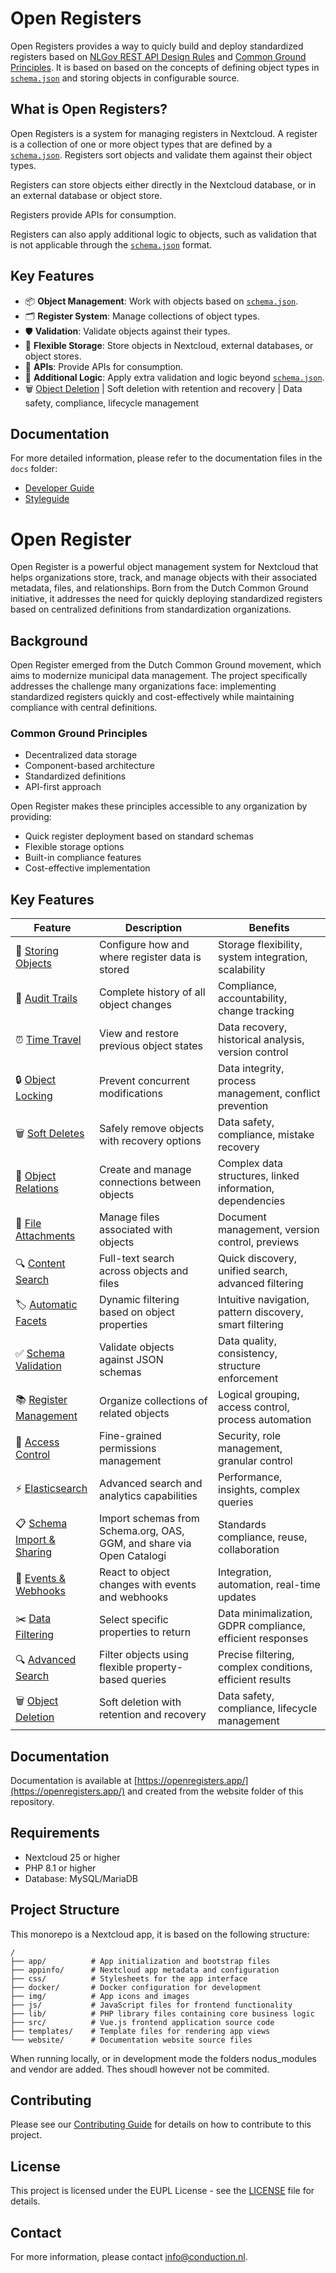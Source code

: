 # Open Registers

Open Registers provides a way to quicly build and deploy standardized registers based on [NLGov REST API Design Rules](https://logius-standaarden.github.io/API-Design-Rules/) and [Common Ground Principles](https://common-ground.nl/common-ground-principes/). It is based on based on the concepts of defining object types in [`schema.json`](https://json-schema.org/) and storing objects in configurable source.

## What is Open Registers?

Open Registers is a system for managing registers in Nextcloud. A register is a collection of one or more object types that are defined by a [`schema.json`](https://json-schema.org/). Registers sort objects and validate them against their object types.

Registers can store objects either directly in the Nextcloud database, or in an external database or object store.

Registers provide APIs for consumption.

Registers can also apply additional logic to objects, such as validation that is not applicable through the [`schema.json`](https://json-schema.org/) format.

## Key Features

- 📦 **Object Management**: Work with objects based on [`schema.json`](https://json-schema.org/).
- 🗂️ **Register System**: Manage collections of object types.
- 🛡️ **Validation**: Validate objects against their types.
- 💾 **Flexible Storage**: Store objects in Nextcloud, external databases, or object stores.
- 🔄 **APIs**: Provide APIs for consumption.
- 🧩 **Additional Logic**: Apply extra validation and logic beyond [`schema.json`](https://json-schema.org/).
- 🗑️ [Object Deletion](website/docs/object-deletion.md) | Soft deletion with retention and recovery | Data safety, compliance, lifecycle management

## Documentation

For more detailed information, please refer to the documentation files in the `docs` folder:

- [Developer Guide](website/docs/developers.md)
- [Styleguide](website/docs/styleguide.md)

# Open Register

Open Register is a powerful object management system for Nextcloud that helps organizations store, track, and manage objects with their associated metadata, files, and relationships. Born from the Dutch Common Ground initiative, it addresses the need for quickly deploying standardized registers based on centralized definitions from standardization organizations.

## Background

Open Register emerged from the Dutch Common Ground movement, which aims to modernize municipal data management. The project specifically addresses the challenge many organizations face: implementing standardized registers quickly and cost-effectively while maintaining compliance with central definitions.

### Common Ground Principles
- Decentralized data storage
- Component-based architecture
- Standardized definitions
- API-first approach

Open Register makes these principles accessible to any organization by providing:
- Quick register deployment based on standard schemas
- Flexible storage options
- Built-in compliance features
- Cost-effective implementation

## Key Features

| Feature | Description | Benefits |
|---------|-------------|-----------|
| 💾 [Storing Objects](website/docs/storing-objects.md) | Configure how and where register data is stored | Storage flexibility, system integration, scalability |
| 📝 [Audit Trails](website/docs/audit-trails.md) | Complete history of all object changes | Compliance, accountability, change tracking |
| ⏰ [Time Travel](website/docs/time-travel.md) | View and restore previous object states | Data recovery, historical analysis, version control |
| 🔒 [Object Locking](website/docs/object-locking.md) | Prevent concurrent modifications | Data integrity, process management, conflict prevention |
| 🗑️ [Soft Deletes](website/docs/soft-deletes.md) | Safely remove objects with recovery options | Data safety, compliance, mistake recovery |
| 🔗 [Object Relations](website/docs/object-relations.md) | Create and manage connections between objects | Complex data structures, linked information, dependencies |
| 📎 [File Attachments](website/docs/file-attachments.md) | Manage files associated with objects | Document management, version control, previews |
| 🔍 [Content Search](website/docs/content-search.md) | Full-text search across objects and files | Quick discovery, unified search, advanced filtering |
| 🏷️ [Automatic Facets](website/docs/automatic-facets.md) | Dynamic filtering based on object properties | Intuitive navigation, pattern discovery, smart filtering |
| ✅ [Schema Validation](website/docs/schema-validation.md) | Validate objects against JSON schemas | Data quality, consistency, structure enforcement |
| 📚 [Register Management](website/docs/register-management.md) | Organize collections of related objects | Logical grouping, access control, process automation |
| 🔐 [Access Control](website/docs/access-control.md) | Fine-grained permissions management | Security, role management, granular control |
| ⚡ [Elasticsearch](website/docs/elasticsearch.md) | Advanced search and analytics capabilities | Performance, insights, complex queries |
| 📋 [Schema Import & Sharing](website/docs/schema-import.md) | Import schemas from Schema.org, OAS, GGM, and share via Open Catalogi | Standards compliance, reuse, collaboration |
| 🔔 [Events & Webhooks](website/docs/events.md) | React to object changes with events and webhooks | Integration, automation, real-time updates |
| ✂️ [Data Filtering](website/docs/data-filtering.md) | Select specific properties to return | Data minimalization, GDPR compliance, efficient responses |
| 🔍 [Advanced Search](website/docs/advanced-search.md) | Filter objects using flexible property-based queries | Precise filtering, complex conditions, efficient results |
| 🗑️ [Object Deletion](website/docs/object-deletion.md) | Soft deletion with retention and recovery | Data safety, compliance, lifecycle management |

## Documentation

Documentation is available at [https://openregisters.app/](https://openregisters.app/) and created from the website folder of this repository.

## Requirements

- Nextcloud 25 or higher
- PHP 8.1 or higher
- Database: MySQL/MariaDB

<!-- ## Installation

[Installation instructions](https://conduction.nl/openconnector/installation)

## Support

[Support information](https://conduction.nl/openconnector/support) -->

## Project Structure

This monorepo is a Nextcloud app, it is based on the following structure:

    /
    ├── app/          # App initialization and bootstrap files
    ├── appinfo/      # Nextcloud app metadata and configuration
    ├── css/          # Stylesheets for the app interface
    ├── docker/       # Docker configuration for development
    ├── img/          # App icons and images
    ├── js/           # JavaScript files for frontend functionality
    ├── lib/          # PHP library files containing core business logic
    ├── src/          # Vue.js frontend application source code
    ├── templates/    # Template files for rendering app views
    └── website/      # Documentation website source files

When running locally, or in development mode the folders nodus_modules and vendor are added. Thes shoudl however not be commited.

## Contributing

Please see our [Contributing Guide](CONTRIBUTING.md) for details on how to contribute to this project.

## License

This project is licensed under the EUPL License - see the [LICENSE](LICENSE) file for details.

## Contact

For more information, please contact [info@conduction.nl](mailto:info@conduction.nl).

